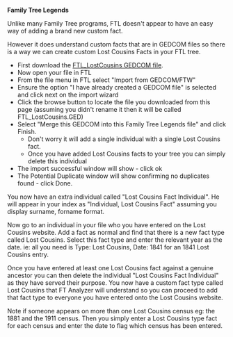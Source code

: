 **Family Tree Legends**

Unlike many Family Tree programs, FTL doesn't appear to have an easy way of adding a brand new custom fact.

However it does understand custom facts that are in GEDCOM files so there is a way we can create custom Lost Cousins Facts in your FTL tree.

* First download the [FTL_LostCousins GEDCOM file](http://download-codeplex.sec.s-msft.com/Download?ProjectName=ftanalyzer&DownloadId=761395). 
* Now open your file in FTL
* From the file menu in FTL select "Import from GEDCOM/FTW"
* Ensure the option "I have already created a GEDCOM file" is selected and click next on the import wizard
* Click the browse button to locate the file you downloaded from this page (assuming you didn't rename it then it will be called FTL_LostCousins.GED)
* Select "Merge this GEDCOM into this Family Tree Legends file" and click Finish.
	* Don't worry it will add a single individual with a single Lost Cousins fact.
	* Once you have added Lost Cousins facts to your tree you can simply delete this individual
* The import successful window will show - click ok
* The Potential Duplicate window will show confirming no duplicates found - click Done.

You now have an extra individual called "Lost Cousins Fact Individual". He will appear in your index as "Individual, Lost Cousins Fact" assuming you display surname, forname format.

Now go to an individual in your file who you have entered on the Lost Cousins website. Add a fact as normal and find that there is a new fact type called Lost Cousins. Select this fact type and enter the relevant year as the date. ie: all you need is Type: Lost Cousins, Date: 1841 for an 1841 Lost Cousins entry.

Once you have entered at least one Lost Cousins fact against a genuine ancestor you can then delete the individual "Lost Cousins Fact Individual" as they have served their purpose. You now have a custom fact type called Lost Cousins that FT Analyzer will understand so you can proceed to add that fact type to everyone you have entered onto the Lost Cousins website. 

Note if someone appears on more than one Lost Cousins census eg: the 1881 and the 1911 census. Then you simply enter a Lost Cousins type fact for each census and enter the date to flag which census has been entered.
